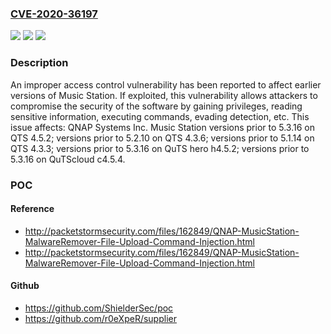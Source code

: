 ### [CVE-2020-36197](https://cve.mitre.org/cgi-bin/cvename.cgi?name=CVE-2020-36197)
![](https://img.shields.io/static/v1?label=Product&message=Music%20Station&color=blue)
![](https://img.shields.io/static/v1?label=Version&message=%3C%205.3.16%20&color=brighgreen)
![](https://img.shields.io/static/v1?label=Vulnerability&message=CWE-284%20Improper%20Access%20Control&color=brighgreen)

### Description

An improper access control vulnerability has been reported to affect earlier versions of Music Station. If exploited, this vulnerability allows attackers to compromise the security of the software by gaining privileges, reading sensitive information, executing commands, evading detection, etc. This issue affects: QNAP Systems Inc. Music Station versions prior to 5.3.16 on QTS 4.5.2; versions prior to 5.2.10 on QTS 4.3.6; versions prior to 5.1.14 on QTS 4.3.3; versions prior to 5.3.16 on QuTS hero h4.5.2; versions prior to 5.3.16 on QuTScloud c4.5.4.

### POC

#### Reference
- http://packetstormsecurity.com/files/162849/QNAP-MusicStation-MalwareRemover-File-Upload-Command-Injection.html
- http://packetstormsecurity.com/files/162849/QNAP-MusicStation-MalwareRemover-File-Upload-Command-Injection.html

#### Github
- https://github.com/ShielderSec/poc
- https://github.com/r0eXpeR/supplier

